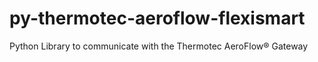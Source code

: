 # py-thermotec-aeroflow-flexismart
Python Library to communicate with the Thermotec AeroFlow® Gateway
